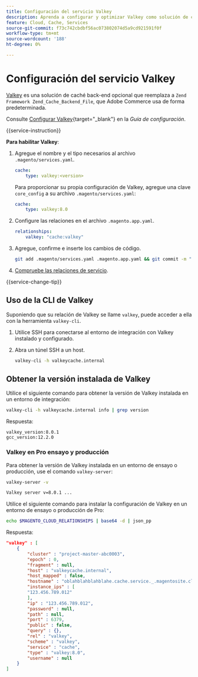 ```yaml
---
title: Configuración del servicio Valkey
description: Aprenda a configurar y optimizar Valkey como solución de caché back-end para Adobe Commerce en infraestructura en la nube.
feature: Cloud, Cache, Services
source-git-commit: f73c742cbdbf56ac073802074d5a9cd921591f0f
workflow-type: tm+mt
source-wordcount: '188'
ht-degree: 0%

---
```


# Configuración del servicio Valkey

[Valkey](https://valkey.io) es una solución de caché back-end opcional que reemplaza a `Zend Framework Zend_Cache_Backend_File`, que Adobe Commerce usa de forma predeterminada.

Consulte [Configurar Valkey](https://experienceleague.adobe.com/docs/commerce-operations/configuration-guide/cache/valkey/config-valkey.html){target="_blank"}  en la _Guía de configuración_.

{{service-instruction}}

**Para habilitar Valkey**:

1. Agregue el nombre y el tipo necesarios al archivo `.magento/services.yaml`.

   ```yaml
   cache:
       type: valkey:<version>
   ```

   Para proporcionar su propia configuración de Valkey, agregue una clave `core_config` a su archivo `.magento/services.yaml`:

   ```yaml
   cache:
       type: valkey:8.0
   ```

1. Configure las relaciones en el archivo `.magento.app.yaml`.

   ```yaml
   relationships:
       valkey: "cache:valkey"
   ```

1. Agregue, confirme e inserte los cambios de código.

   ```bash
   git add .magento/services.yaml .magento.app.yaml && git commit -m "Enable valkey service" && git push origin <branch-name>
   ```

1. [Compruebe las relaciones de servicio](services-yaml.md#service-relationships).

{{service-change-tip}}

## Uso de la CLI de Valkey

Suponiendo que su relación de Valkey se llame `valkey`, puede acceder a ella con la herramienta `valkey-cli`.

1. Utilice SSH para conectarse al entorno de integración con Valkey instalado y configurado.

1. Abra un túnel SSH a un host.

   ```bash
   valkey-cli -h valkeycache.internal
   ```

## Obtener la versión instalada de Valkey

Utilice el siguiente comando para obtener la versión de Valkey instalada en un entorno de integración:

```bash
valkey-cli -h valkeycache.internal info | grep version
```

Respuesta:

```
valkey_version:8.0.1
gcc_version:12.2.0
```

### Valkey en Pro ensayo y producción

Para obtener la versión de Valkey instalada en un entorno de ensayo o producción, use el comando `valkey-server`:

```bash
valkey-server -v
```

```bash
Valkey server v=8.0.1 ...
```

Utilice el siguiente comando para instalar la configuración de Valkey en un entorno de ensayo o producción de Pro:

```bash
echo $MAGENTO_CLOUD_RELATIONSHIPS | base64 -d | json_pp
```

Respuesta:

```json
"valkey" : [
    {
        "cluster" : "project-master-abc0003",
        "epoch" : 0,
        "fragment" : null,
        "host" : "valkeycache.internal",
        "host_mapped" : false,
        "hostname" : "oblahblahblahblahe.cache.service._.magentosite.cloud",
        "instance_ips" : [
        "123.456.789.012"
        ],
        "ip" : "123.456.789.012",
        "password" : null,
        "path" : null,
        "port" : 6379,
        "public" : false,
        "query" : {},
        "rel" : "valkey",
        "scheme" : "valkey",
        "service" : "cache",
        "type" : "valkey:8.0",
        "username" : null
    }
]
```
